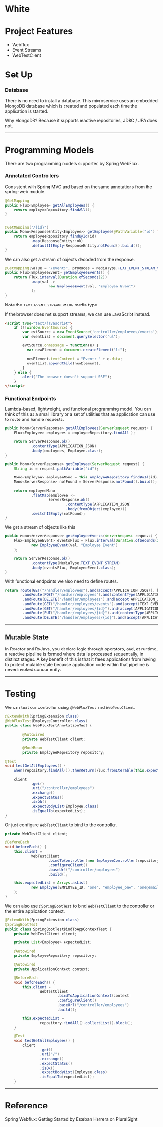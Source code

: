 # White

# Project Features

* Webflux
* Event Streams
* WebTestClient

# Set Up

### Database

There is no need to install a database. This microservice uses an embedded MongoDB
database which is created and populated each time the application is started.

Why MongoDB? Because it supports reactive repositories, JDBC / JPA does not.

---

# Programming Models

There are two programming models supported by Spring WebFlux.

### Annotated Controllers

Consistent with Spring MVC and based on the same annotations from the spring-web module.

~~~java
@GetMapping
public Flux<Employee> getAllEmployees() {
    return employeeRepository.findAll();
}


@GetMapping("/{id}")
public Mono<ResponseEntity<Employee>> getEmployee(@PathVariable("id") final String id) {
    return employeeRepository.findById(id)
            .map(ResponseEntity::ok)
            .defaultIfEmpty(ResponseEntity.notFound().build());
}
~~~

We can also get a stream of objects decoded from the response.

~~~java
@GetMapping(value = "/events", produces = MediaType.TEXT_EVENT_STREAM_VALUE)
public Flux<EmployeeEvent> getEmployeeEvents() {
    return Flux.interval(Duration.ofSeconds(2))
            .map(val ->
                    new EmployeeEvent(val, "Employee Event")
            );
}
~~~

Note the `TEXT_EVENT_STREAM_VALUE` media type.

If the browser does not support streams, we can use JavaScript instead.

~~~html
<script type="text/javascript">
    if (!!window.EventSource) {
        var evtSource = new EventSource('controller/employees/events'); //http://localhost:8071/index.html
        var eventList = document.querySelector('ul');

        evtSource.onmessage = function(e) {
          var newElement = document.createElement("li");

          newElement.textContent = "Event: " + e.data;
          eventList.appendChild(newElement);
        }
    } else {
        alert("The browser doesn't support SSE");
    }
</script>
~~~


### Functional Endpoints

Lambda-based, lightweight, and functional programming model. You can think of this 
as a small library or a set of utilities that an application can use to route and 
handle requests.

~~~java
public Mono<ServerResponse> getAllEmployees(ServerRequest request) {
    Flux<Employee> employees = employeeRepository.findAll();

    return ServerResponse.ok()
            .contentType(APPLICATION_JSON)
            .body(employees, Employee.class);
}

public Mono<ServerResponse> getEmployee(ServerRequest request) {
    String id = request.pathVariable("id");

    Mono<Employee> employeeMono = this.employeeRepository.findById(id);
    Mono<ServerResponse> notFound = ServerResponse.notFound().build();

    return employeeMono
            .flatMap(employee ->
                    ServerResponse.ok()
                            .contentType(APPLICATION_JSON)
                            .body(fromObject(employee)))
            .switchIfEmpty(notFound);
}
~~~

We get a stream of objects like this 

~~~java
public Mono<ServerResponse> getEmployeeEvents(ServerRequest request) {
    Flux<EmployeeEvent> eventsFlux = Flux.interval(Duration.ofSeconds(2)).map(val ->
            new EmployeeEvent(val, "Employee Event")
    );

    return ServerResponse.ok()
            .contentType(MediaType.TEXT_EVENT_STREAM)
            .body(eventsFlux, EmployeeEvent.class);
}
~~~

With functional endpoints we also need to define routes. 

~~~java
return route(GET("/handler/employees").and(accept(APPLICATION_JSON)), handler::getAllEmployees)
        .andRoute(POST("/handler/employees").and(contentType(APPLICATION_JSON)), handler::saveEmployee)
        .andRoute(DELETE("/handler/employees").and(accept(APPLICATION_JSON)), handler::deleteAllEmployees)
        .andRoute(GET("/handler/employees/events").and(accept(TEXT_EVENT_STREAM)), handler::getEmployeeEvents)
        .andRoute(GET("/handler/employees/{id}").and(accept(APPLICATION_JSON)), handler::getEmployee)
        .andRoute(PUT("/handler/employees/{id}").and(contentType(APPLICATION_JSON)), handler::updateEmployee)
        .andRoute(DELETE("/handler/employees/{id}").and(accept(APPLICATION_JSON)), handler::deleteEmployee);
~~~

---

## Mutable State

In Reactor and RxJava, you declare logic through operators, and, at runtime, a reactive 
pipeline is formed where data is processed sequentially, in distinct stages. A key benefit 
of this is that it frees applications from having to protect mutable state because 
application code within that pipeline is never invoked concurrently.

---

# Testing

We can test our controller using `@WebFluxTest` and `WebTestClient`.

~~~java
@ExtendWith(SpringExtension.class)
@WebFluxTest(EmployeeController.class)
public class WebFluxTestAnnotationTest {
    
        @Autowired
        private WebTestClient client;
        
        @MockBean
        private EmployeeRepository repository;
~~~

~~~java
@Test
void testGetAllEmployees() {
    when(repository.findAll()).thenReturn(Flux.fromIterable(this.expectedList));

    client
            .get()
            .uri("/controller/employees")
            .exchange()
            .expectStatus()
            .isOk()
            .expectBodyList(Employee.class)
            .isEqualTo(expectedList);
}
~~~

Or just configure `WebTestClient` to bind to the controller.

~~~java
private WebTestClient client;
~~~

~~~java
@BeforeEach
void beforeEach() {
    this.client =
            WebTestClient
                    .bindToController(new EmployeeController(repository))
                    .configureClient()
                    .baseUrl("/controller/employees")
                    .build();

    this.expectedList = Arrays.asList(
            new Employee(EMPLOYEE_ID, "one", "employee_one", "one@email.com", "01234567")
    );
}
~~~

We can also use `@SpringBootTest` to bind `WebTestClient` to the controller or the entire application context.

~~~java
@ExtendWith(SpringExtension.class)
@SpringBootTest
public class SpringBootTestBindToAppContextTest {
    private WebTestClient client;

    private List<Employee> expectedList;

    @Autowired
    private EmployeeRepository repository;

    @Autowired
    private ApplicationContext context;

    @BeforeEach
    void beforeEach() {
        this.client =
                WebTestClient
                        .bindToApplicationContext(context)
                        .configureClient()
                        .baseUrl("/controller/employees")
                        .build();

        this.expectedList =
                repository.findAll().collectList().block();
    }

    @Test
    void testGetAllEmployees() {
        client
                .get()
                .uri("/")
                .exchange()
                .expectStatus()
                .isOk()
                .expectBodyList(Employee.class)
                .isEqualTo(expectedList);
    }
~~~

---

# Reference

Spring Webflux: Getting Started by Esteban Herrera on PluralSight
